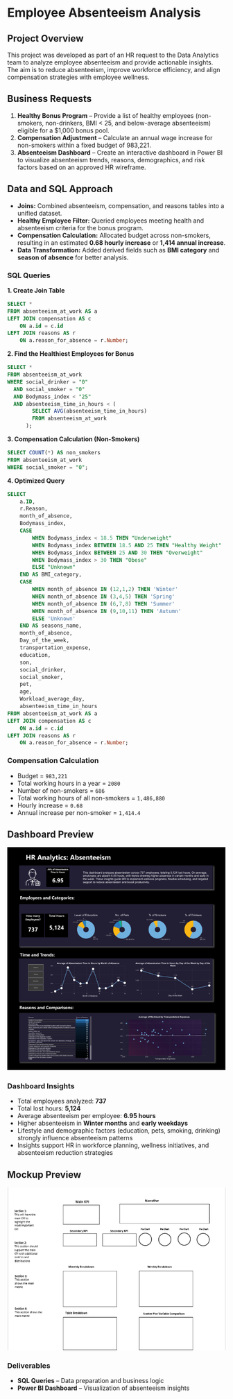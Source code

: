 # Employee Absenteeism Analysis  

## Project Overview  
This project was developed as part of an HR request to the Data Analytics team to analyze employee absenteeism and provide actionable insights. The aim is to reduce absenteeism, improve workforce efficiency, and align compensation strategies with employee wellness.  

## Business Requests  
1. **Healthy Bonus Program** – Provide a list of healthy employees (non-smokers, non-drinkers, BMI < 25, and below-average absenteeism) eligible for a $1,000 bonus pool.  
2. **Compensation Adjustment** – Calculate an annual wage increase for non-smokers within a fixed budget of 983,221.  
3. **Absenteeism Dashboard** – Create an interactive dashboard in Power BI to visualize absenteeism trends, reasons, demographics, and risk factors based on an approved HR wireframe.  

## Data and SQL Approach  
- **Joins:** Combined absenteeism, compensation, and reasons tables into a unified dataset.  
- **Healthy Employee Filter:** Queried employees meeting health and absenteeism criteria for the bonus program.  
- **Compensation Calculation:** Allocated budget across non-smokers, resulting in an estimated **0.68 hourly increase** or **1,414 annual increase**.  
- **Data Transformation:** Added derived fields such as **BMI category** and **season of absence** for better analysis.
  

### SQL Queries  


**1. Create Join Table**  
```sql
SELECT * 
FROM absenteeism_at_work AS a
LEFT JOIN compensation AS c
    ON a.id = c.id
LEFT JOIN reasons AS r
    ON a.reason_for_absence = r.Number;
```
**2. Find the Healthiest Employees for Bonus**
```sql
SELECT *
FROM absenteeism_at_work
WHERE social_drinker = "0" 
  AND social_smoker = "0"
  AND Bodymass_index < "25" 
  AND absenteeism_time_in_hours < (
        SELECT AVG(absenteeism_time_in_hours) 
        FROM absenteeism_at_work
      );
  ```
**3. Compensation Calculation (Non-Smokers)**
```sql
SELECT COUNT(*) AS non_smokers
FROM absenteeism_at_work
WHERE social_smoker = "0";
```

**4. Optimized Query**
```sql
SELECT 
    a.ID,
    r.Reason, 
    month_of_absence,
    Bodymass_index,
    CASE 
        WHEN Bodymass_index < 18.5 THEN "Underweight"
        WHEN Bodymass_index BETWEEN 18.5 AND 25 THEN "Healthy Weight"
        WHEN Bodymass_index BETWEEN 25 AND 30 THEN "Overweight"
        WHEN Bodymass_index > 30 THEN "Obese"
        ELSE "Unknown" 
    END AS BMI_category,
    CASE 
        WHEN month_of_absence IN (12,1,2) THEN 'Winter' 
        WHEN month_of_absence IN (3,4,5) THEN 'Spring'
        WHEN month_of_absence IN (6,7,8) THEN 'Summer'
        WHEN month_of_absence IN (9,10,11) THEN 'Autumn'
        ELSE 'Unknown'
    END AS seasons_name,
    month_of_absence,
    Day_of_the_week,
    transportation_expense,
    education,
    son,
    social_drinker,
    social_smoker,
    pet,
    age,
    Workload_average_day,
    absenteeism_time_in_hours
FROM absenteeism_at_work AS a
LEFT JOIN compensation AS c
    ON a.id = c.id
LEFT JOIN reasons AS r
    ON a.reason_for_absence = r.Number;
```

### Compensation Calculation

- Budget = `983,221`
- Total working hours in a year = `2080`
- Number of non-smokers = `686`
- Total working hours of all non-smokers = `1,486,880`
- Hourly increase = `0.68`
- Annual increase per non-smoker = `1,414.4`

## Dashboard Preview
![Dashboard Preview](final_dashboard.PNG)

### Dashboard Insights  
- Total employees analyzed: **737**  
- Total lost hours: **5,124**  
- Average absenteeism per employee: **6.95 hours**  
- Higher absenteeism in **Winter months** and **early weekdays**  
- Lifestyle and demographic factors (education, pets, smoking, drinking) strongly influence absenteeism patterns  
- Insights support HR in workforce planning, wellness initiatives, and absenteeism reduction strategies


## Mockup Preview
![Mockup Preview](dashboard_mockup.PNG)


### Deliverables  
- **SQL Queries** – Data preparation and business logic  
- **Power BI Dashboard** – Visualization of absenteeism insights  
